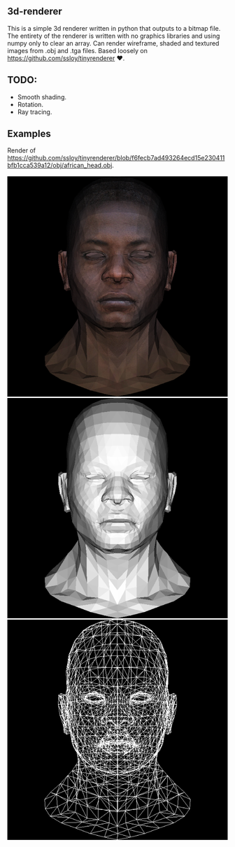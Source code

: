 ## 3d-renderer
This is a simple 3d renderer written in python that outputs to a bitmap file. The entirety of the renderer is written with no graphics libraries and using numpy only to clear an array. Can render wireframe, shaded and textured images from .obj and .tga files. Based loosely on https://github.com/ssloy/tinyrenderer ❤️. 
## TODO:
- Smooth shading.
- Rotation.
- Ray tracing.

## Examples
Render of https://github.com/ssloy/tinyrenderer/blob/f6fecb7ad493264ecd15e230411bfb1cca539a12/obj/african_head.obj. <br><br>
![](renders/shaded.bmp)
![](renders/out.bmp) 
![](renders/wire.bmp) 
 
